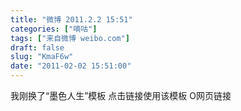 ```yaml
---
title: "微博 2011.2.2 15:51"
categories: ["嘀咕"]
tags: ["来自微博 weibo.com"]
draft: false
slug: "KmaF6w"
date: "2011-02-02 15:51:00"
---
```


<p>我刚换了“墨色人生”模板 点击链接使用该模板 O网页链接 ​​​​</p>
